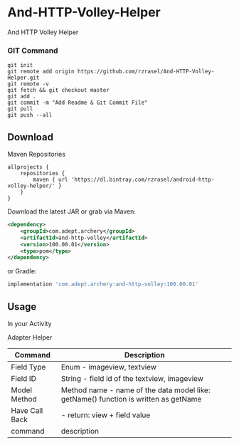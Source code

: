 # And-HTTP-Volley-Helper
And HTTP Volley Helper


### GIT Command
```git_command
git init
git remote add origin https://github.com/rzrasel/And-HTTP-Volley-Helper.git
git remote -v
git fetch && git checkout master
git add .
git commit -m "Add Readme & Git Commit File"
git pull
git push --all
```

Download
--------

Maven Repositories
```maven
allprojects {
    repositories {
        maven { url 'https://dl.bintray.com/rzrasel/android-http-volley-helper/' }
    }
}
```

Download the latest JAR or grab via Maven:
```xml
<dependency>
    <groupId>com.adept.archery</groupId>
    <artifactId>and-http-volley</artifactId>
    <version>100.00.01</version>
    <type>pom</type>
</dependency>
```
or Gradle:
```groovy
implementation 'com.adept.archery:and-http-volley:100.00.01'
```

Usage
-----

In your Activity

Adapter Helper

| Command | Description |
| ------- | ----------- |
| Field Type | Enum - imageview, textview |
| Field ID | String - field id of the textview, imageview |
| Model Method | Method name - name of the data model like: getName() function is written as getName |
| Have Call Back | - return: view + field value |
| command | description |